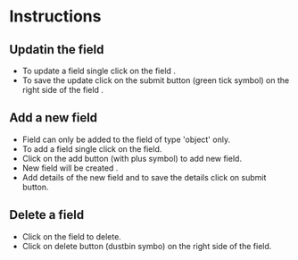 # Instructions 

## Updatin the field
- To update a field single click on the field .
- To save the update click on the submit button (green tick symbol) on the right side of the field .

## Add a new field
- Field can only be added to the field of type 'object' only.
- To add a field single click on the field.
- Click on the add button (with plus symbol) to add new field.
- New field will be created .
- Add details of the new field and to save the details click on submit button.

## Delete a field
- Click on the field to delete.
- Click on delete button (dustbin symbo) on the right side of the field.


